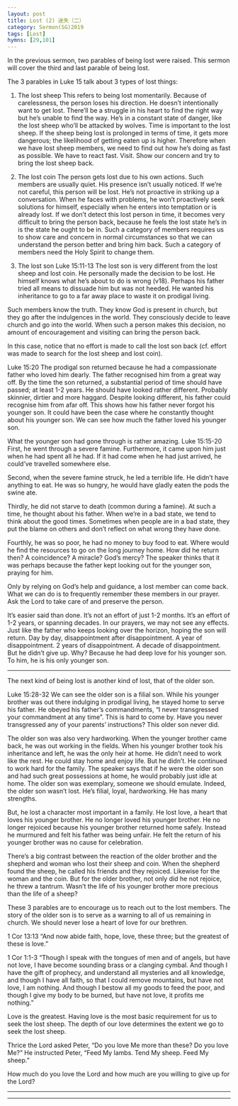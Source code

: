 ```yaml
---
layout: post
title: Lost (2) 迷失（二） 
category: Sermon(SG)2019
tags: [Lost]
hymns: [29,101]
---
```


In the previous sermon, two parables of being lost were raised. This sermon will cover the third and last parable of being lost. 

The 3 parables in Luke 15 talk about 3 types of lost things:

1. The lost sheep 
This refers to being lost momentarily. Because of carelessness, the person loses his direction. He doesn’t intentionally want to get lost. There’ll be a struggle in his heart to find the right way but he’s unable to find the way. He’s in a constant state of danger, like the lost sheep who’ll be attacked by wolves. Time is important to the lost sheep. If the sheep being lost is prolonged in terms of time, it gets more dangerous; the likelihood of getting eaten up is higher. Therefore when we have lost sheep members, we need to find out how he’s doing as fast as possible. We have to react fast. Visit. Show our concern and try to bring the lost sheep back. 

2. The lost coin 
The person gets lost due to his own actions. Such members are usually quiet. His presence isn’t usually noticed. If we’re not careful, this person will be lost. He’s not proactive in striking up a conversation. When he faces with problems, he won’t proactively seek solutions for himself, especially when he enters into temptation or is already lost. If we don’t detect this lost person in time, it becomes very difficult to bring the person back, because he feels the lost state he’s in is the state he ought to be in. Such a category of members requires us to show care and concern in normal circumstances so that we can understand the person better and bring him back. Such a category of members need the Holy Spirit to change them. 

3. The lost son
Luke 15:11-13
The lost son is very different from the lost sheep and lost coin. He personally made the decision to be lost. He himself knows what he’s about to do is wrong (v18). Perhaps his father tried all means to dissuade him but was not heeded. He wanted his inheritance to go to a far away place to waste it on prodigal living. 

Such members know the truth. They know God is present in church, but they go after the indulgences in the world. They consciously decide to leave church and go into the world. When such a person makes this decision, no amount of encouragement and visiting can bring the person back. 

In this case, notice that no effort is made to call the lost son back (cf. effort was made to search for the lost sheep and lost coin). 

Luke 15:20
The prodigal son returned because he had a compassionate father who loved him dearly. The father recognised him from a great way off. By the time the son returned, a substantial period of time should have passed; at least 1-2 years. He should have looked rather different. Probably skinnier, dirtier and more haggard. Despite looking different, his father could recognise him from afar off. This shows how his father never forgot his younger son. It could have been the case where he constantly thought about his younger son. We can see how much the father loved his younger son. 

What the younger son had gone through is rather amazing.
Luke 15:15-20
First, he went through a severe famine. Furthermore, it came upon him just when he had spent all he had. If it had come when he had just arrived, he could’ve travelled somewhere else. 

Second, when the severe famine struck, he led a terrible life. He didn’t have anything to eat. He was so hungry, he would have gladly eaten the pods the swine ate. 

Thirdly, he did not starve to death (common during a famine). At such a time, he thought about his father. When we’re in a bad state, we tend to think about the good times. Sometimes when people are in a bad state, they put the blame on others and don’t reflect on what wrong they have done. 

Fourthly, he was so poor, he had no money to buy food to eat. Where would he find the resources to go on the long journey home. How did he return then? A coincidence? A miracle? God’s mercy? The speaker thinks that it was perhaps because the father kept looking out for the younger son, praying for him.

Only by relying on God’s help and guidance, a lost member can come back. What we can do is to frequently remember these members in our prayer. Ask the Lord to take care of and preserve the person. 

It’s easier said than done. It’s not an effort of just 1-2 months. It’s an effort of 1-2 years, or spanning decades. In our prayers, we may not see any effects. Just like the father who keeps looking over the horizon, hoping the son will return. Day by day, disappointment after disappointment. A year of disappointment. 2 years of disappointment. A decade of disappointment. But he didn’t give up. Why? Because he had deep love for his younger son. To him, he is his only younger son. 

_____
The next kind of being lost is another kind of lost, that of the older son. 

Luke 15:28-32
We can see the older son is a filial son. While his younger brother was out there indulging in prodigal living, he stayed home to serve his father. He obeyed his father’s commandments, “I never transgressed your commandment at any time”. This is hard to come by. Have you never transgressed any of your parents’ instructions? This older son never did.

The older son was also very hardworking. When the younger brother came back, he was out working in the fields. When his younger brother took his inheritance and left, he was the only heir at home. He didn’t need to work like the rest. He could stay home and enjoy life. But he didn’t. He continued to work hard for the family. The speaker says that if he were the older son and had such great possessions at home, he would probably just idle at home. The older son was exemplary, someone we should emulate. Indeed, the older son wasn’t lost. He’s filial, loyal, hardworking. He has many strengths. 

But, he lost a character most important in a family. He lost love, a heart that loves his younger brother. He no longer loved his younger brother. He no longer rejoiced because his younger brother returned home safely. Instead he murmured and felt his father was being unfair. He felt the return of his younger brother was no cause for celebration. 

There’s a big contrast between the reaction of the older brother and the shepherd and woman who lost their sheep and coin. When the shepherd found the sheep, he called his friends and they rejoiced. Likewise for the woman and the coin. But for the older brother, not only did he not rejoice, he threw a tantrum. Wasn’t the life of his younger brother more precious than the life of a sheep?

These 3 parables are to encourage us to reach out to the lost members. The story of the older son is to serve as a warning to all of us remaining in church. We should never lose a heart of love for our brethren. 

1 Cor 13:13
“And now abide faith, hope, love, these three; but the greatest of these is love.”

1 Cor 1:1-3
“Though I speak with the tongues of men and of angels, but have not love, I have become sounding brass or a clanging cymbal. And though I have the gift of  prophecy, and understand all mysteries and all knowledge, and though I have all faith, so that I could remove mountains, but have not love, I am nothing. And though I bestow all my goods to feed the poor, and though I give my body to be burned, but have not love, it profits me nothing.”

Love is the greatest. Having love is the most basic requirement for us to seek the lost sheep. The depth of our love determines the extent we go to seek the lost sheep. 

Thrice the Lord asked Peter, “Do you love Me more than these? Do you love Me?” He instructed Peter, “Feed My lambs. Tend My sheep. Feed My sheep.”

How much do you love the Lord and how much are you willing to give up for the Lord?


----
****

